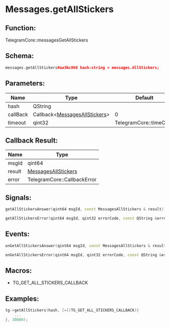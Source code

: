 # Messages.getAllStickers

## Function:

TelegramCore::messagesGetAllStickers

## Schema:

```c++
messages.getAllStickers#aa3bc868 hash:string = messages.AllStickers;
```
## Parameters:

|Name|Type|Default|
|----|----|-------|
|hash|QString||
|callBack|Callback&lt;[MessagesAllStickers](../../types/messagesallstickers.md)&gt;|0|
|timeout|qint32|TelegramCore::timeOut()|

## Callback Result:

|Name|Type|
|----|----|
|msgId|qint64|
|result|[MessagesAllStickers](../../types/messagesallstickers.md)|
|error|TelegramCore::CallbackError|

## Signals:

```c++
getAllStickersAnswer(qint64 msgId, const MessagesAllStickers & result)
```
```c++
getAllStickersError(qint64 msgId, qint32 errorCode, const QString &errorText)
```

## Events:

```c++
onGetAllStickersAnswer(qint64 msgId, const MessagesAllStickers & result)
```
```c++
onGetAllStickersError(qint64 msgId, qint32 errorCode, const QString &errorText)
```

## Macros:

* TG_GET_ALL_STICKERS_CALLBACK

## Examples:

```c++
tg->getAllStickers(hash, [=](TG_GET_ALL_STICKERS_CALLBACK){
    ...
}, 30000);
```

